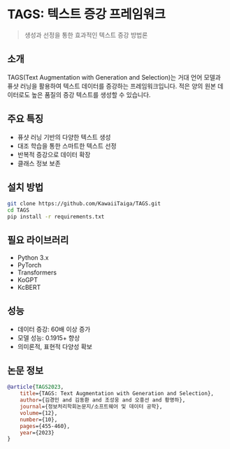 # TAGS: 텍스트 증강 프레임워크

> 생성과 선정을 통한 효과적인 텍스트 증강 방법론

## 소개
TAGS(Text Augmentation with Generation and Selection)는 거대 언어 모델과 퓨샷 러닝을 활용하여 텍스트 데이터를 증강하는 프레임워크입니다. 적은 양의 원본 데이터로도 높은 품질의 증강 텍스트를 생성할 수 있습니다.

## 주요 특징
* 퓨샷 러닝 기반의 다양한 텍스트 생성
* 대조 학습을 통한 스마트한 텍스트 선정
* 반복적 증강으로 데이터 확장
* 클래스 정보 보존

## 설치 방법
```bash
git clone https://github.com/KawaiiTaiga/TAGS.git
cd TAGS
pip install -r requirements.txt
```

## 필요 라이브러리
* Python 3.x
* PyTorch
* Transformers
* KoGPT
* KcBERT

## 성능
* 데이터 증강: 60배 이상 증가
* 모델 성능: 0.1915+ 향상
* 의미론적, 표현적 다양성 확보

## 논문 정보
```bibtex
@article{TAGS2023,
    title={TAGS: Text Augmentation with Generation and Selection},
    author={김경민 and 김동환 and 조성웅 and 오흥선 and 황명하},
    journal={정보처리학회논문지/소프트웨어 및 데이터 공학},
    volume={12},
    number={10},
    pages={455-460},
    year={2023}
}
```


